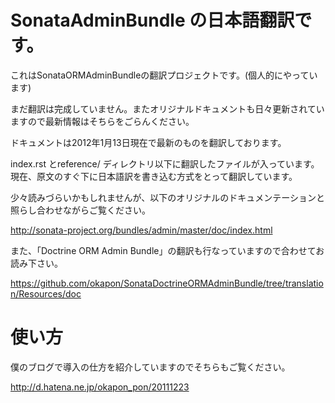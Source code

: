 SonataAdminBundle の日本語翻訳です。
=========================

これはSonataORMAdminBundleの翻訳プロジェクトです。(個人的にやっています)

まだ翻訳は完成していません。またオリジナルドキュメントも日々更新されていますので最新情報はそちらをごらんください。

ドキュメントは2012年1月13日現在で最新のものを翻訳しております。

index.rst とreference/ ディレクトリ以下に翻訳したファイルが入っています。
現在、原文のすぐ下に日本語訳を書き込む方式をとって翻訳しています。

少々読みづらいかもしれませんが、以下のオリジナルのドキュメンテーションと照らし合わせながらご覧ください。

http://sonata-project.org/bundles/admin/master/doc/index.html

また、「Doctrine ORM Admin Bundle」の翻訳も行なっていますので合わせてお読み下さい。

https://github.com/okapon/SonataDoctrineORMAdminBundle/tree/translation/Resources/doc


使い方
==========
僕のブログで導入の仕方を紹介していますのでそちらもご覧ください。

http://d.hatena.ne.jp/okapon_pon/20111223
